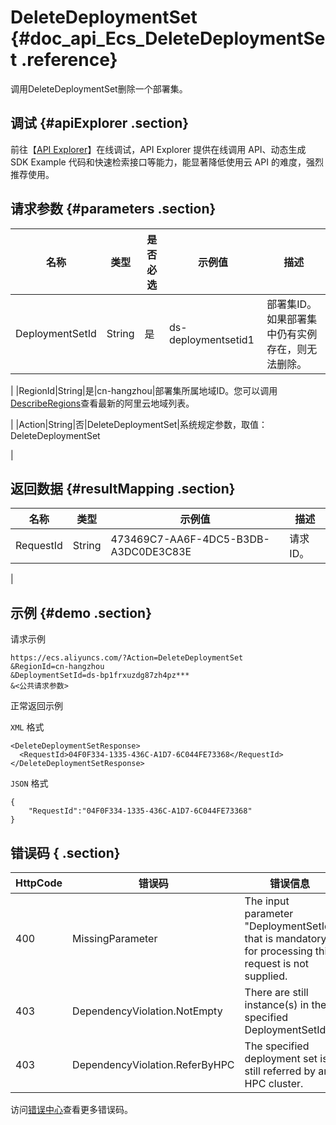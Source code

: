 # DeleteDeploymentSet {#doc_api_Ecs_DeleteDeploymentSet .reference}

调用DeleteDeploymentSet删除一个部署集。

## 调试 {#apiExplorer .section}

前往【[API Explorer](https://api.aliyun.com/#product=Ecs&api=DeleteDeploymentSet)】在线调试，API Explorer 提供在线调用 API、动态生成 SDK Example 代码和快速检索接口等能力，能显著降低使用云 API 的难度，强烈推荐使用。

## 请求参数 {#parameters .section}

|名称|类型|是否必选|示例值|描述|
|--|--|----|---|--|
|DeploymentSetId|String|是|ds-deploymentsetid1|部署集ID。如果部署集中仍有实例存在，则无法删除。

 |
|RegionId|String|是|cn-hangzhou|部署集所属地域ID。您可以调用[DescribeRegions](~~25609~~)查看最新的阿里云地域列表。

 |
|Action|String|否|DeleteDeploymentSet|系统规定参数，取值：DeleteDeploymentSet

 |

## 返回数据 {#resultMapping .section}

|名称|类型|示例值|描述|
|--|--|---|--|
|RequestId|String|473469C7-AA6F-4DC5-B3DB-A3DC0DE3C83E|请求ID。

 |

## 示例 {#demo .section}

请求示例

``` {#request_demo}
https://ecs.aliyuncs.com/?Action=DeleteDeploymentSet
&RegionId=cn-hangzhou
&DeploymentSetId=ds-bp1frxuzdg87zh4pz***
&<公共请求参数>
```

正常返回示例

`XML` 格式

``` {#xml_return_success_demo}
<DeleteDeploymentSetResponse>
  <RequestId>04F0F334-1335-436C-A1D7-6C044FE73368</RequestId>
</DeleteDeploymentSetResponse>

```

`JSON` 格式

``` {#json_return_success_demo}
{
	"RequestId":"04F0F334-1335-436C-A1D7-6C044FE73368"
}
```

## 错误码 { .section}

|HttpCode|错误码|错误信息|描述|
|--------|---|----|--|
|400|MissingParameter|The input parameter "DeploymentSetId" that is mandatory for processing this request is not supplied.|参数 DeploymentSetId 不得为空。|
|403|DependencyViolation.NotEmpty|There are still instance\(s\) in the specified DeploymentSetId.|指定的部署集 ID 内仍有实例。|
|403|DependencyViolation.ReferByHPC|The specified deployment set is still referred by an HPC cluster.|指定的部署集与其他HPC集群有关联。|

访问[错误中心](https://error-center.aliyun.com/status/product/Ecs)查看更多错误码。

